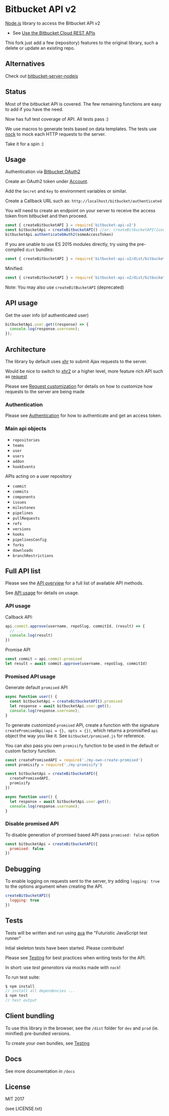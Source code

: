 # Bitbucket API v2

[Node.js](nodejs.org) library to access the Bitbucket API v2

- See [Use the Bitbucket Cloud REST APIs](https://confluence.atlassian.com/bitbucket/use-the-bitbucket-cloud-rest-apis-222724129.html)

This fork just add a few (repository) features to the original library, such a delete or update an existing repo.

## Alternatives

Check out [bitbucket-server-nodejs](https://github.com/sternba/bitbucket-server-nodejs)

## Status

Most of the bitbucket API is covered. The few remaining functions are easy to add if you have the need.

Now has full test coverage of API. All tests pass :)

We use macros to generate tests based on data templates.
The tests use [nock](https://www.npmjs.com/package/nock) to mock each HTTP requests to the server.

Take it for a spin :)

## Usage

Authentication via [Bitbucket OAuth2](https://developer.atlassian.com/bitbucket/api/2/reference/meta/authentication)

Create an OAuth2 token under [Account](https://bitbucket.org/account).

Add the `Secret` and `Key` to environment variables or similar.

Create a Callback URL such as: `http://localhost/bitbucket/authenticated`

You will need to create an endpoint on your server to receive the access token from bitbucket and then proceed.

```js
const { createBitbucketAPI } = require('bitbucket-api-v2')
const bitbucketApi = createBitbucketAPI() //or: createBitbucketAPI({useXhr: true})
bitbucketApi.authenticateOAuth2(someAccessToken)
```

If you are unable to use ES 2015 modules directly, try using the pre-compiled `dist` bundles:

```js
const { createBitbucketAPI } = require('bitbucket-api-v2/dist/bitbucketAPI')
```

Minified:

```js
const { createBitbucketAPI } = require('bitbucket-api-v2/dist/bitbucketAPI.min')
```

Note: You may also use `createBitBucketAPI` (deprecated)

## API usage

Get the user info (of authenticated user)

```js
bitbucketApi.user.get((response) => {
  console.log(response.username);
});
```

## Architecture

The library by default uses [xhr](https://www.npmjs.com/package/xhr) to submit Ajax requests to the server.

Would be nice to switch to [xhr2](https://www.npmjs.com/package/xhr2) or a higher level, more feature rich API such as [request](https://www.npmjs.com/package/request)

Please see [Request customization](https://github.com/kristianmandrup/bitbucket-api-v2/blob/master/docs/Request-customization.md) for details on how to customize how requests to the server are being made

### Authentication

Please see [Authentication](https://github.com/kristianmandrup/bitbucket-api-v2/blob/master/docs/Authentication.md) for how to authenticate and get an access token.

### Main api objects

- `repositories`
- `teams`
- `user`
- `users`
- `addon`
- `hookEvents`

APIs acting on a user repository

- `commit`
- `commits`
- `components`
- `issues`
- `milestones`
- `pipelines`
- `pullRequests`
- `refs`
- `versions`
- `hooks`
- `pipelinesConfig`
- `forks`
- `downloads`
- `branchRestrictions`

## Full API list

Please see the [API overview](https://github.com/kristianmandrup/bitbucket-api-v2/blob/master/docs/Api.md) for a full list of available API methods.

See [API usage](https://github.com/kristianmandrup/bitbucket-api-v2/blob/master/docs/Api-usage.md) for details on usage.

### API usage

Callback API:

```js
api.commit.approve(username, repoSlug, commitId, (result) => {
  // ...
  console.log(result)
})
```

Promise API

```js
const commit = api.commit.promised
let result = await commit.approve(username, repoSlug, commitId)
```

### Promised API usage

Generate default `promised` API

```js
async function user() {
  const bitbucketApi = createBitbucketAPI().promised
  let response = await bitbucketApi.user.get();
  console.log(response.username);
}
```

To generate customized `promised` API, create a function with the signature `createPromisedApi(api = {}, opts = {})`, which returns a promisified `api` object the way you like it. See `bitbucket/promised.js` for reference.

You can also pass you own `promisify` function to be used in the default or custom factory function.

```js
const createPromisedAPI = require('./my-own-create-promised')
const promisify = require('./my-promisify')

const bitbucketApi = createBitbucketAPI({
  createPromisedAPI,
  promisify
})

async function user() {
  let response = await bitbucketApi.user.get();
  console.log(response.username);
}
```

### Disable promised API

To disable generation of promised based API pass `promised: false` option

```js
const bitbucketApi = createBitbucketAPI({
  promised: false
})
```

## Debugging

To enable logging on requests sent to the server, try adding `logging: true` to the options argument when creating the API.

```js
createBitbucketAPI({
  logging: true
})
```

## Tests

Tests will be written and run using [ava](https://github.com/avajs/ava) the "Futuristic JavaScript test runner"

Intial skeleton tests have been started. Please contribute!

Please see [Testing](https://github.com/kristianmandrup/bitbucket-api-v2/blob/master/docs/Testing.md) for best practices when writing tests for the API.

In short: use *test generators* via mocks made with `nock`!

To run test suite:

```js
$ npm install
// install all dependencies ...
$ npm test
// test output
```

## Client bundling

To use this library in the browser, see the `/dist` folder for `dev` and `prod` (ie. minified) pre-bundled versions.

To create your own bundles, see [Testing](https://github.com/kristianmandrup/bitbucket-api-v2/blob/master/docs/Client-bundling.md)

## Docs

See more documentation in `/docs`

## License

MIT 2017

(see LICENSE.txt)

